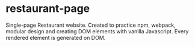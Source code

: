 # restaurant-page
Single-page Restaurant website. Created to practice npm, webpack, modular design and creating DOM elements with vanilla Javascript. Every rendered element is generated on DOM.

